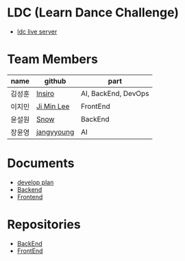 # LDC (Learn Dance Challenge)
-   [ldc live server](https://ldc.insiro.me)

# Team Members

| name   | github                                      | part                |
| ------ | ------------------------------------------- | ------------------- |
| 김성훈 | [Insiro](http://github.com/Insiro)          | AI, BackEnd, DevOps |
| 이지민 | [Ji Min Lee](https://github.com/masibasi)   | FrontEnd            |
| 윤설원 | [Snow](https://github.com/SnowArtics)       | BackEnd             |
| 장윤영 | [jangyyoung](https://github.com/jangyyoung) | AI                  |

# Documents

-   [develop plan](../plan.md)
-   [Backend](https://github.com/Gachon-LDC/Back-End/wiki)
-   [Frontend](https://github.com/Gachon-LDC/front_end/wiki)

# Repositories

-   [BackEnd](https://github.com/Gachon-LDC/Back-End)
-   [FrontEnd](https://github.com/Gachon-LDC/front_end)
